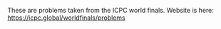 These are problems taken from the ICPC world finals.  Website is here:
https://icpc.global/worldfinals/problems